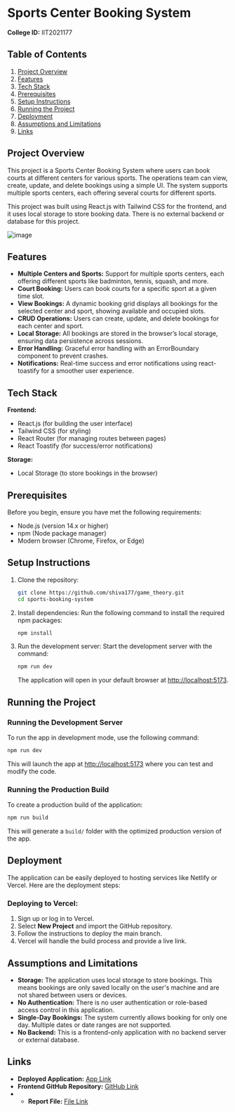 # Sports Center Booking System

**College ID:** IIT2021177

## Table of Contents
1. [Project Overview](#project-overview)
2. [Features](#features)
3. [Tech Stack](#tech-stack)
4. [Prerequisites](#prerequisites)
5. [Setup Instructions](#setup-instructions)
6. [Running the Project](#running-the-project)
7. [Deployment](#deployment)
8. [Assumptions and Limitations](#assumptions-and-limitations)
9. [Links](#links)

## Project Overview
This project is a Sports Center Booking System where users can book courts at different centers for various sports. The operations team can view, create, update, and delete bookings using a simple UI. The system supports multiple sports centers, each offering several courts for different sports.

This project was built using React.js with Tailwind CSS for the frontend, and it uses local storage to store booking data. There is no external backend or database for this project.

![image](https://github.com/user-attachments/assets/d02b9a89-d22d-4e06-b5da-424ff1292e30)


## Features
- **Multiple Centers and Sports:** Support for multiple sports centers, each offering different sports like badminton, tennis, squash, and more.
- **Court Booking:** Users can book courts for a specific sport at a given time slot.
- **View Bookings:** A dynamic booking grid displays all bookings for the selected center and sport, showing available and occupied slots.
- **CRUD Operations:** Users can create, update, and delete bookings for each center and sport.
- **Local Storage:** All bookings are stored in the browser’s local storage, ensuring data persistence across sessions.
- **Error Handling:** Graceful error handling with an ErrorBoundary component to prevent crashes.
- **Notifications:** Real-time success and error notifications using react-toastify for a smoother user experience.

## Tech Stack
**Frontend:**
- React.js (for building the user interface)
- Tailwind CSS (for styling)
- React Router (for managing routes between pages)
- React Toastify (for success/error notifications)

**Storage:**
- Local Storage (to store bookings in the browser)

## Prerequisites
Before you begin, ensure you have met the following requirements:
- Node.js (version 14.x or higher)
- npm (Node package manager)
- Modern browser (Chrome, Firefox, or Edge)

## Setup Instructions
1. Clone the repository:
   ```bash
   git clone https://github.com/shiva177/game_theory.git
   cd sports-booking-system
   ```
2. Install dependencies: Run the following command to install the required npm packages:
   ```bash
   npm install
   ```
3. Run the development server: Start the development server with the command:
   ```bash
   npm run dev
   ```
   The application will open in your default browser at [http://localhost:5173](http://localhost:5173).

## Running the Project
### Running the Development Server
To run the app in development mode, use the following command:
```bash
npm run dev
```
This will launch the app at [http://localhost:5173](http://localhost:5173) where you can test and modify the code.

### Running the Production Build
To create a production build of the application:
```bash
npm run build
```
This will generate a `build/` folder with the optimized production version of the app.

## Deployment
The application can be easily deployed to hosting services like Netlify or Vercel. Here are the deployment steps:

### Deploying to Vercel:
1. Sign up or log in to Vercel.
2. Select **New Project** and import the GitHub repository.
3. Follow the instructions to deploy the main branch.
4. Vercel will handle the build process and provide a live link.

## Assumptions and Limitations
- **Storage:** The application uses local storage to store bookings. This means bookings are only saved locally on the user's machine and are not shared between users or devices.
- **No Authentication:** There is no user authentication or role-based access control in this application.
- **Single-Day Bookings:** The system currently allows booking for only one day. Multiple dates or date ranges are not supported.
- **No Backend:** This is a frontend-only application with no backend server or external database.

## Links
- **Deployed Application:** [App Link](https://game-theory-beige.vercel.app/)
- **Frontend GitHub Repository:** [GitHub Link](https://github.com/shiva177/game_theory.git)
- - **Report File:** [File Link](https://github.com/shiva177/game_theory/blob/main/Report.pdf)
